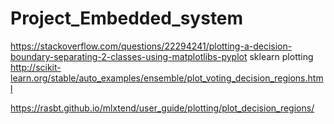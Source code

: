 # Project_Embedded_system
https://stackoverflow.com/questions/22294241/plotting-a-decision-boundary-separating-2-classes-using-matplotlibs-pyplot
sklearn plotting 
http://scikit-learn.org/stable/auto_examples/ensemble/plot_voting_decision_regions.html

https://rasbt.github.io/mlxtend/user_guide/plotting/plot_decision_regions/
